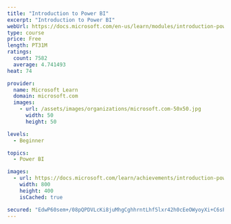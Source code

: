 ```yaml
---
title: "Introduction to Power BI"
excerpt: "Introduction to Power BI"
webUrl: https://docs.microsoft.com/en-us/learn/modules/introduction-power-bi/
type: course
price: Free
length: PT31M
ratings:
  count: 7582
  average: 4.741493
heat: 74

provider:
  name: Microsoft Learn
  domain: microsoft.com
  images:
    - url: /assets/images/organizations/microsoft.com-50x50.jpg
      width: 50
      height: 50

levels:
  - Beginner

topics:
  - Power BI

images:
  - url: https://docs.microsoft.com/learn/achievements/introduction-power-bi-social.png
    width: 800
    height: 400
    isCached: true

secured: "EdwP60sem+/08pQPDVLcKi8juMhgCghhrntLhf5lxr42h0cEeOWyoyXi+C6sP6aI0KDrupF3+08hFQYWFrTPp4JorQudp8BqWuN/6oidgFk/VhkLrzNeHKQoeYnGdOO5F0dTL+uOKvqYxAKlT3fdbKQggFjUOrJ4x3FOt1ddvvR3LzZRlyU8mODUWyLGbbxNRf5+SMX9LFrpl91C81kHdBbhSkgwAYOjeJ2C9B7fl5pMHQfS2sSBlD4gHwZcdHQLCKuO0kI7RVnuFqigrkwJphoP2MXHu+IZNGmHwP9vXDkhlSxPQyc5hyw+qpiFdwe+y9rrWxpbdVWV1JFaDGbnGAahs5K8s9tmVvGOTTsbke/fJ6CdHA8CdpeBavNQGPvojV9oDIa4B7QSw0j9KJCFY0dCNU+S5909Ls2N6YR0sgY=;Q6dh81HIBoyw7pbOYH9yGw=="
---
```


